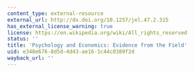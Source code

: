 ```yaml
---
content_type: external-resource
external_url: http://dx.doi.org/10.1257/jel.47.2.315
has_external_license_warning: true
license: https://en.wikipedia.org/wiki/All_rights_reserved
status: ''
title: 'Psychology and Economics: Evidence from the Field'
uid: e348e676-8d5d-4d43-ae16-1c44c0389f2d
wayback_url: ''
---
```


